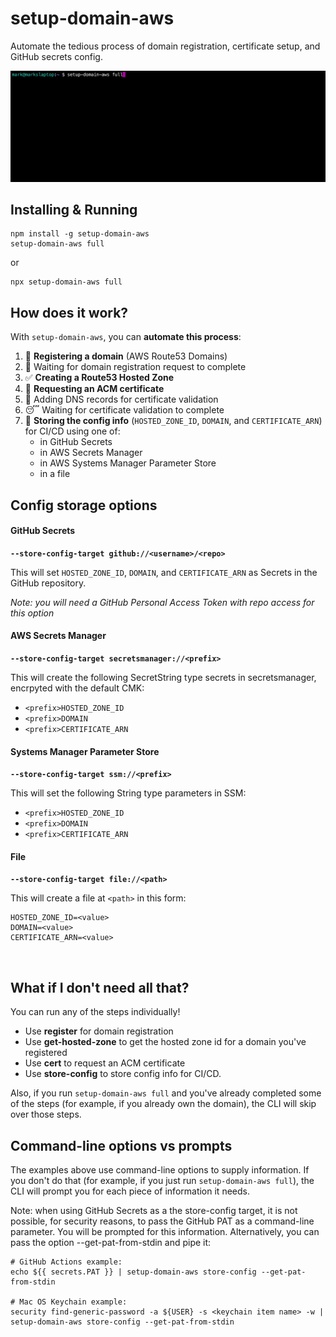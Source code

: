 # setup-domain-aws

Automate the tedious process of domain registration, certificate setup, and GitHub secrets config.

![](demo.gif) 

## Installing & Running

    npm install -g setup-domain-aws
    setup-domain-aws full

or

    npx setup-domain-aws full

## How does it work?

With `setup-domain-aws`, you can **automate this process**:

  1. 🔗 **Registering a domain** (AWS Route53 Domains)
  2. 🥱 Waiting for domain registration request to complete
  3. ✅ **Creating a Route53 Hosted Zone**
  4. 🔐 **Requesting an ACM certificate**
  5. 📜 Adding DNS records for certificate validation
  6. 😴 Waiting for certificate validation to complete
  7. 🤫 **Storing the config info** (`HOSTED_ZONE_ID`, `DOMAIN`, and `CERTIFICATE_ARN`) for CI/CD using one of:
      - in GitHub Secrets
      - in AWS Secrets Manager
      - in AWS Systems Manager Parameter Store
      - in a file
&nbsp;
## Config storage options

#### GitHub Secrets
**`--store-config-target github://<username>/<repo>`**

This will set `HOSTED_ZONE_ID`, `DOMAIN`, and `CERTIFICATE_ARN` as Secrets in the GitHub repository.

*Note: you will need a GitHub Personal Access Token with repo access for this option*

#### AWS Secrets Manager
**`--store-config-target secretsmanager://<prefix>`**

This will create the following SecretString type secrets in secretsmanager, encrpyted with the default CMK:
  - `<prefix>HOSTED_ZONE_ID`
  - `<prefix>DOMAIN`
  - `<prefix>CERTIFICATE_ARN`

#### Systems Manager Parameter Store
**`--store-config-target ssm://<prefix>`**

This will set the following String type parameters in SSM:
  - `<prefix>HOSTED_ZONE_ID`
  - `<prefix>DOMAIN`
  - `<prefix>CERTIFICATE_ARN`

#### File
**`--store-config-target file://<path>`**

This will create a file at `<path>` in this form:
```
HOSTED_ZONE_ID=<value>
DOMAIN=<value>
CERTIFICATE_ARN=<value>
```
&nbsp;
## What if I don't need all that?

You can run any of the steps individually!

  - Use **register** for domain registration
  - Use **get-hosted-zone** to get the hosted zone id for a domain you've registered
  - Use **cert** to request an ACM certificate
  - Use **store-config** to store config info for CI/CD.

Also, if you run `setup-domain-aws full` and you've already completed some of the steps (for example, if you already own the domain), the CLI will skip over those steps.
&nbsp;
## Command-line options vs prompts

The examples above use command-line options to supply information. If you don't do that (for example, if you just run `setup-domain-aws full`), the CLI will prompt you for each piece of information it needs.

Note: when using GitHub Secrets as a the store-config target, it is not possible, for security reasons, to pass the GitHub PAT as a command-line parameter. You will be prompted for this information. Alternatively, you can pass the option --get-pat-from-stdin and pipe it:

    # GitHub Actions example:
    echo ${{ secrets.PAT }} | setup-domain-aws store-config --get-pat-from-stdin

    # Mac OS Keychain example:
    security find-generic-password -a ${USER} -s <keychain item name> -w | setup-domain-aws store-config --get-pat-from-stdin
